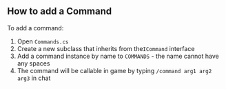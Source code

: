 ## How to add a Command

To add a command:

1. Open `Commands.cs`
2. Create a new subclass that inherits from the`ICommand` interface
3. Add a command instance by name to `COMMANDS` - the name cannot have any spaces
4. The command will be callable in game by typing `/command arg1 arg2 arg3` in chat
